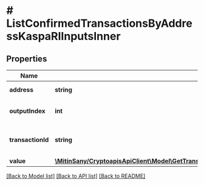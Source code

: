 # # ListConfirmedTransactionsByAddressKaspaRIInputsInner

## Properties

Name | Type | Description | Notes
------------ | ------------- | ------------- | -------------
**address** | **string** | Input address | [optional]
**outputIndex** | **int** | Previous output index |
**transactionId** | **string** | Previous output transaction ID |
**value** | [**\MitinSany/CryptoapisApiClient\Model\GetTransactionDetailsByTransactionIdKaspaRIInputsInnerValue**](GetTransactionDetailsByTransactionIdKaspaRIInputsInnerValue.md) |  |

[[Back to Model list]](../../README.md#models) [[Back to API list]](../../README.md#endpoints) [[Back to README]](../../README.md)
